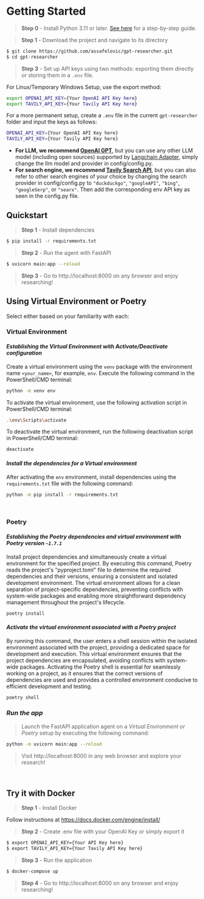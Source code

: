 # Getting Started
> **Step 0** - Install Python 3.11 or later. [See here](https://www.tutorialsteacher.com/python/install-python) for a step-by-step guide.

> **Step 1** - Download the project and navigate to its directory

```bash
$ git clone https://github.com/assafelovic/gpt-researcher.git
$ cd gpt-researcher
```

> **Step 3** - Set up API keys using two methods: exporting them directly or storing them in a `.env` file.

For Linux/Temporary Windows Setup, use the export method:

```bash
export OPENAI_API_KEY={Your OpenAI API Key here}
export TAVILY_API_KEY={Your Tavily API Key here}
```

For a more permanent setup, create a `.env` file in the current `gpt-researcher` folder and input the keys as follows:

```bash
OPENAI_API_KEY={Your OpenAI API Key here}
TAVILY_API_KEY={Your Tavily API Key here}
```

- **For LLM, we recommend [OpenAI GPT](https://platform.openai.com/docs/guides/gpt)**, but you can use any other LLM model (including open sources) supported by [Langchain Adapter](https://python.langchain.com/docs/guides/adapters/openai), simply change the llm model and provider in config/config.py. 
- **For search engine, we recommend [Tavily Search API](https://app.tavily.com)**, but you can also refer to other search engines of your choice by changing the search provider in config/config.py to `"duckduckgo"`, `"googleAPI"`, `"bing"`, `"googleSerp"`, or `"searx"`. Then add the corresponding env API key as seen in the config.py file.

## Quickstart

> **Step 1** - Install dependencies

```bash
$ pip install -r requirements.txt
```

> **Step 2** - Run the agent with FastAPI

```bash
$ uvicorn main:app --reload
```

> **Step 3** - Go to http://localhost:8000 on any browser and enjoy researching!

## Using Virtual Environment or Poetry
Select either based on your familiarity with each:

### Virtual Environment

#### *Establishing the Virtual Environment with Activate/Deactivate configuration*

Create a virtual environment using the `venv` package with the environment name `<your_name>`, for example, `env`. Execute the following command in the PowerShell/CMD terminal:

```bash
python -m venv env
```

To activate the virtual environment, use the following activation script in PowerShell/CMD terminal:

```bash
.\env\Scripts\activate
```

To deactivate the virtual environment, run the following deactivation script in PowerShell/CMD terminal:

```bash
deactivate
```

#### *Install the dependencies for a Virtual environment*

After activating the `env` environment, install dependencies using the `requirements.txt` file with the following command:

```bash
python -m pip install -r requirements.txt
```

<br />

### Poetry

#### *Establishing the Poetry dependencies and virtual environment with Poetry version `~1.7.1`*

Install project dependencies and simultaneously create a virtual environment for the specified project. By executing this command, Poetry reads the project's "pyproject.toml" file to determine the required dependencies and their versions, ensuring a consistent and isolated development environment. The virtual environment allows for a clean separation of project-specific dependencies, preventing conflicts with system-wide packages and enabling more straightforward dependency management throughout the project's lifecycle.

```bash
poetry install
```

#### *Activate the virtual environment associated with a Poetry project*

By running this command, the user enters a shell session within the isolated environment associated with the project, providing a dedicated space for development and execution. This virtual environment ensures that the project dependencies are encapsulated, avoiding conflicts with system-wide packages. Activating the Poetry shell is essential for seamlessly working on a project, as it ensures that the correct versions of dependencies are used and provides a controlled environment conducive to efficient development and testing.

```bash
poetry shell
```

### *Run the app*
> Launch the FastAPI application agent on a *Virtual Environment or Poetry* setup by executing the following command:
```bash
python -m uvicorn main:app --reload
```
> Visit http://localhost:8000 in any web browser and explore your research!

<br />


## Try it with Docker

> **Step 1** - Install Docker

Follow instructions at https://docs.docker.com/engine/install/

> **Step 2** - Create .env file with your OpenAI Key or simply export it

```bash
$ export OPENAI_API_KEY={Your API Key here}
$ export TAVILY_API_KEY={Your Tavily API Key here}
```

> **Step 3** - Run the application

```bash
$ docker-compose up
```

> **Step 4** - Go to http://localhost:8000 on any browser and enjoy researching!
